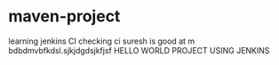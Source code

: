 # maven-project
learning jenkins CI
  checking ci
suresh is good at m
bdbdmvbfkdsl.sjkjdgdsjkfjsf
HELLO WORLD PROJECT USING JENKINS

